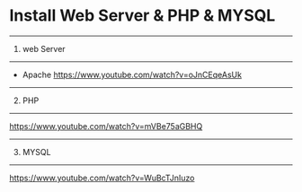 # Install Web Server & PHP & MYSQL 
------------------------------------------
1. web Server
-------------------------------------------
- Apache
https://www.youtube.com/watch?v=oJnCEqeAsUk

-------------------------------------------
2. PHP
-------------------------------------------
https://www.youtube.com/watch?v=mVBe75aGBHQ

-------------------------------------------
3. MYSQL
-------------------------------------------
https://www.youtube.com/watch?v=WuBcTJnIuzo